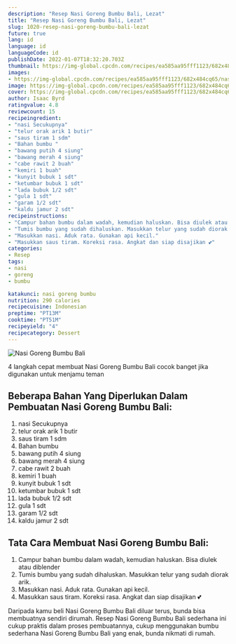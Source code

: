 ```yaml
---
description: "Resep Nasi Goreng Bumbu Bali, Lezat"
title: "Resep Nasi Goreng Bumbu Bali, Lezat"
slug: 1020-resep-nasi-goreng-bumbu-bali-lezat
future: true
lang: id
language: id
languageCode: id
publishDate: 2022-01-07T18:32:20.703Z 
thumbnail: https://img-global.cpcdn.com/recipes/ea585aa95fff1123/682x484cq65/nasi-goreng-bumbu-bali-foto-resep-utama.png
images:
- https://img-global.cpcdn.com/recipes/ea585aa95fff1123/682x484cq65/nasi-goreng-bumbu-bali-foto-resep-utama.png
image: https://img-global.cpcdn.com/recipes/ea585aa95fff1123/682x484cq65/nasi-goreng-bumbu-bali-foto-resep-utama.png
cover: https://img-global.cpcdn.com/recipes/ea585aa95fff1123/682x484cq65/nasi-goreng-bumbu-bali-foto-resep-utama.png
author: Isaac Byrd
ratingvalue: 4.8
reviewcount: 15
recipeingredient:
- "nasi Secukupnya"
- "telur orak arik 1 butir"
- "saus tiram 1 sdm"
- "Bahan bumbu "
- "bawang putih 4 siung"
- "bawang merah 4 siung"
- "cabe rawit 2 buah"
- "kemiri 1 buah"
- "kunyit bubuk 1 sdt"
- "ketumbar bubuk 1 sdt"
- "lada bubuk 1/2 sdt"
- "gula 1 sdt"
- "garam 1/2 sdt"
- "kaldu jamur 2 sdt"
recipeinstructions:
- "Campur bahan bumbu dalam wadah, kemudian haluskan. Bisa diulek atau diblender"
- "Tumis bumbu yang sudah dihaluskan. Masukkan telur yang sudah diorak arik."
- "Masukkan nasi. Aduk rata. Gunakan api kecil."
- "Masukkan saus tiram. Koreksi rasa. Angkat dan siap disajikan 💕"
categories:
- Resep
tags:
- nasi
- goreng
- bumbu

katakunci: nasi goreng bumbu 
nutrition: 290 calories
recipecuisine: Indonesian
preptime: "PT13M"
cooktime: "PT51M"
recipeyield: "4"
recipecategory: Dessert
---
```



![Nasi Goreng Bumbu Bali](https://img-global.cpcdn.com/recipes/ea585aa95fff1123/682x484cq65/nasi-goreng-bumbu-bali-foto-resep-utama.png)

4 langkah cepat membuat  Nasi Goreng Bumbu Bali cocok banget jika digunakan untuk menjamu teman

<!--inarticleads1-->

## Beberapa Bahan Yang Diperlukan Dalam Pembuatan Nasi Goreng Bumbu Bali:

1. nasi Secukupnya
1. telur orak arik 1 butir
1. saus tiram 1 sdm
1. Bahan bumbu 
1. bawang putih 4 siung
1. bawang merah 4 siung
1. cabe rawit 2 buah
1. kemiri 1 buah
1. kunyit bubuk 1 sdt
1. ketumbar bubuk 1 sdt
1. lada bubuk 1/2 sdt
1. gula 1 sdt
1. garam 1/2 sdt
1. kaldu jamur 2 sdt



<!--inarticleads2-->

## Tata Cara Membuat Nasi Goreng Bumbu Bali:

1. Campur bahan bumbu dalam wadah, kemudian haluskan. Bisa diulek atau diblender
1. Tumis bumbu yang sudah dihaluskan. Masukkan telur yang sudah diorak arik.
1. Masukkan nasi. Aduk rata. Gunakan api kecil.
1. Masukkan saus tiram. Koreksi rasa. Angkat dan siap disajikan 💕




Daripada kamu beli  Nasi Goreng Bumbu Bali  diluar terus, bunda  bisa membuatnya sendiri dirumah. Resep  Nasi Goreng Bumbu Bali  sederhana ini cukup praktis dalam proses pembuatannya, cukup menggunakan bumbu sederhana  Nasi Goreng Bumbu Bali  yang enak, bunda nikmati di rumah.
